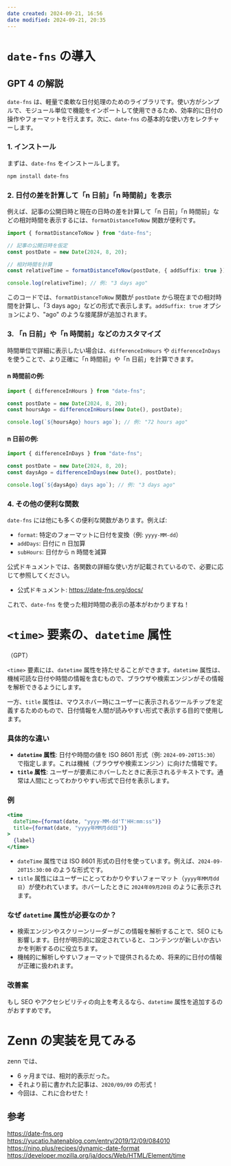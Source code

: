```yaml
---
date created: 2024-09-21, 16:56
date modified: 2024-09-21, 20:35
---
```


# `date-fns` の導入

## GPT 4 の解説

`date-fns` は、軽量で柔軟な日付処理のためのライブラリです。使い方がシンプルで、モジュール単位で機能をインポートして使用できるため、効率的に日付の操作やフォーマットを行えます。次に、`date-fns` の基本的な使い方をレクチャーします。

### 1. インストール

まずは、`date-fns` をインストールします。

```bash
npm install date-fns
```

### 2. 日付の差を計算して「n 日前」「n 時間前」を表示

例えば、記事の公開日時と現在の日時の差を計算して「n 日前」「n 時間前」などの相対時間を表示するには、`formatDistanceToNow` 関数が便利です。

```ts
import { formatDistanceToNow } from "date-fns";

// 記事の公開日時を仮定
const postDate = new Date(2024, 8, 20);

// 相対時間を計算
const relativeTime = formatDistanceToNow(postDate, { addSuffix: true });

console.log(relativeTime); // 例: "3 days ago"
```

このコードでは、`formatDistanceToNow` 関数が `postDate` から現在までの相対時間を計算し、「3 days ago」などの形式で表示します。`addSuffix: true` オプションにより、"ago" のような接尾辞が追加されます。

### 3. 「n 日前」や「n 時間前」などのカスタマイズ

時間単位で詳細に表示したい場合は、`differenceInHours` や `differenceInDays` を使うことで、より正確に「n 時間前」や「n 日前」を計算できます。

#### n 時間前の例:

```ts
import { differenceInHours } from "date-fns";

const postDate = new Date(2024, 8, 20);
const hoursAgo = differenceInHours(new Date(), postDate);

console.log(`${hoursAgo} hours ago`); // 例: "72 hours ago"
```

#### n 日前の例:

```ts
import { differenceInDays } from "date-fns";

const postDate = new Date(2024, 8, 20);
const daysAgo = differenceInDays(new Date(), postDate);

console.log(`${daysAgo} days ago`); // 例: "3 days ago"
```

### 4. その他の便利な関数

`date-fns` には他にも多くの便利な関数があります。例えば:

- `format`: 特定のフォーマットに日付を変換（例: `yyyy-MM-dd`）
- `addDays`: 日付に n 日加算
- `subHours`: 日付から n 時間を減算

公式ドキュメントでは、各関数の詳細な使い方が記載されているので、必要に応じて参照してください。

- 公式ドキュメント: https://date-fns.org/docs/

これで、`date-fns` を使った相対時間の表示の基本がわかりますね！

# `<time>` 要素の、`datetime` 属性

（GPT）

`<time>` 要素には、`datetime` 属性を持たせることができます。`datetime` 属性は、機械可読な日付や時間の情報を含むもので、ブラウザや検索エンジンがその情報を解析できるようにします。

一方、`title` 属性は、マウスホバー時にユーザーに表示されるツールチップを定義するためのもので、日付情報を人間が読みやすい形式で表示する目的で使用します。

### 具体的な違い

- **`datetime` 属性**: 日付や時間の値を ISO 8601 形式（例: `2024-09-20T15:30`）で指定します。これは機械（ブラウザや検索エンジン）に向けた情報です。
- **`title` 属性**: ユーザーが要素にホバーしたときに表示されるテキストです。通常は人間にとってわかりやすい形式で日付を表示します。

### 例

```jsx
<time
  dateTime={format(date, "yyyy-MM-dd'T'HH:mm:ss")}
  title={format(date, "yyyy年MM月dd日")}
>
  {label}
</time>
```

- `dateTime` 属性では ISO 8601 形式の日付を使っています。例えば、`2024-09-20T15:30:00` のような形式です。
- `title` 属性にはユーザーにとってわかりやすいフォーマット（`yyyy年MM月dd日`）が使われています。ホバーしたときに `2024年09月20日` のように表示されます。

### なぜ `datetime` 属性が必要なのか？

- 検索エンジンやスクリーンリーダーがこの情報を解析することで、SEO にも影響します。日付が明示的に設定されていると、コンテンツが新しいか古いかを判断するのに役立ちます。
- 機械的に解析しやすいフォーマットで提供されるため、将来的に日付の情報が正確に扱われます。

### 改善案

もし SEO やアクセシビリティの向上を考えるなら、`datetime` 属性を追加するのがおすすめです。

# Zenn の実装を見てみる

zenn では、

- 6 ヶ月までは、相対的表示だった。
- それより前に書かれた記事は、`2020/09/09` の形式！
- 今回は、これに合わせた！

## 参考

https://date-fns.org
https://yucatio.hatenablog.com/entry/2019/12/09/084010
https://nino.plus/recipes/dynamic-date-format
https://developer.mozilla.org/ja/docs/Web/HTML/Element/time
